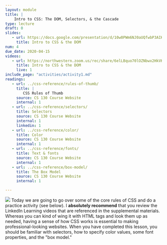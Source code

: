 ```yaml
---
layout: module
title: |
    Intro to CSS: The DOM, Selectors, & the Cascade
type: lecture
draft: 0
slides:
   - url: https://docs.google.com/presentation/d/10w0PWm6NJ0aUQfwbP3AIKqj9x1Y4PJdLo47CEIpJyEE/edit?usp=sharing
     title: Intro to CSS & the DOM
num: 4
due_date: 2020-04-15
videos:
   - url: https://northwestern.zoom.us/rec/share/6elLBquo70lOZNbwx2HkVKkMMIXJaaa81XIcqfFczBzdN3WumAfJ0n6CZbpGmoIF
     title: Intro to CSS & the DOM
     live: 1
include_page: "activities/activity1.md"
readings:
   - url: ../css-reference/rules-of-thumb/
     title: |
        CSS Rules of Thumb
     source: CS 130 Course Website
     internal: 1
   - url: ../css-reference/selectors/
     title: Selectors
     source: CS 130 Course Website
     internal: 1
     linkedin: 1
   - url: ../css-reference/color/
     title: Color
     source: CS 130 Course Website
     internal: 1
   - url: ../css-reference/fonts/
     title: Text & fonts
     source: CS 130 Course Website
     internal: 1
   - url: ../css-reference/box-model/
     title: The Box Model
     source: CS 130 Course Website
     internal: 1

---
```


<img class="module-image" src="{{site.baseurl}}/assets/images/lectures/lecture04-css.png" /> Today we are going to go over some of the core rules of CSS and do a practice activity (see below). I **absolutely recommend** that you review the LinkedIn Learning videos that are referenced in the supplemental materials. Whereas you can kind of wing it with HTML tags and look them up as needed, having a sense of how CSS works is essential to making professional-looking websites. When you have completed this lesson, you should be familiar with selectors, how to specify color values, some font properties, and the "box model."